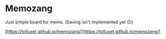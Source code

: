 # Memozang

Just simple board for memo. (Saving isn't implemented yet 🙃)

[https://tolluset.github.io/memozang/](https://tolluset.github.io/memozang/)
